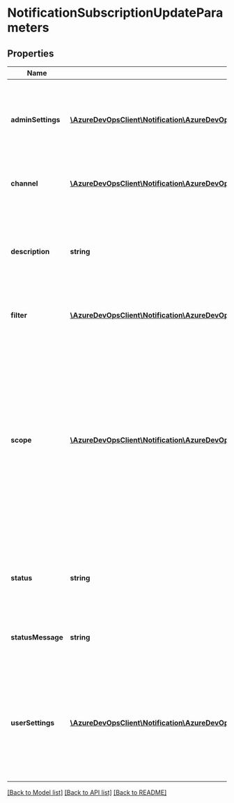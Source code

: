 # NotificationSubscriptionUpdateParameters

## Properties
Name | Type | Description | Notes
------------ | ------------- | ------------- | -------------
**adminSettings** | [**\AzureDevOpsClient\Notification\AzureDevOpsClient\Notification\Model\SubscriptionAdminSettings**](SubscriptionAdminSettings.md) | Admin-managed settings for the subscription. Only applies to subscriptions where the subscriber is a group. | [optional] 
**channel** | [**\AzureDevOpsClient\Notification\AzureDevOpsClient\Notification\Model\ISubscriptionChannel**](ISubscriptionChannel.md) | Channel for delivering notifications triggered by the subscription. | [optional] 
**description** | **string** | Updated description for the subscription. Typically describes filter criteria which helps identity the subscription. | [optional] 
**filter** | [**\AzureDevOpsClient\Notification\AzureDevOpsClient\Notification\Model\ISubscriptionFilter**](ISubscriptionFilter.md) | Matching criteria for the subscription. ExpressionFilter | [optional] 
**scope** | [**\AzureDevOpsClient\Notification\AzureDevOpsClient\Notification\Model\SubscriptionScope**](SubscriptionScope.md) | The container in which events must be published from in order to be matched by the new subscription. If not specified, defaults to the current host (typically the current account or project collection). For example, a subscription scoped to project A will not produce notifications for events published from project B. | [optional] 
**status** | **string** | Updated status for the subscription. Typically used to enable or disable a subscription. | [optional] 
**statusMessage** | **string** | Optional message that provides more details about the updated status. | [optional] 
**userSettings** | [**\AzureDevOpsClient\Notification\AzureDevOpsClient\Notification\Model\SubscriptionUserSettings**](SubscriptionUserSettings.md) | User-managed settings for the subscription. Only applies to subscriptions where the subscriber is a group. Typically used to opt-in or opt-out a user from a group subscription. | [optional] 

[[Back to Model list]](../README.md#documentation-for-models) [[Back to API list]](../README.md#documentation-for-api-endpoints) [[Back to README]](../README.md)


